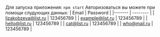 Для запуска приложения:  `npm start`
Авторизоваться вы можете при помощи слудующих данных:
          | Email  | Password |
          |------- | -------- |
          | lizakobzeva@list.ru | 123456789 |
          | example@list.ru | 123456789 |
          | hello@list.ru | 123456789 |
          | cat@list.ru | 123456789 |
          | who@mail.ru | 123456789 |
